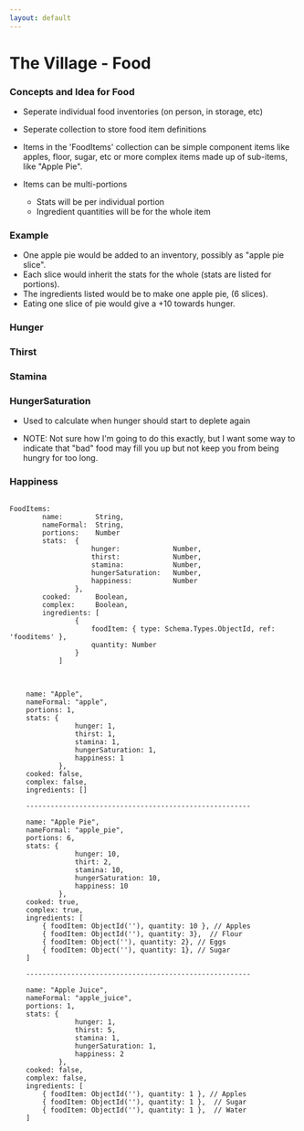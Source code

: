 ```yaml
---
layout: default
---
```


# The Village - Food


### Concepts and Idea for Food

* Seperate individual food inventories (on person, in storage, etc)
* Seperate collection to store food item definitions

* Items in the 'FoodItems' collection can be simple component items like apples, floor, sugar, etc or more complex items made up of sub-items, like "Apple Pie".

* Items can be multi-portions
	* Stats will be per individual portion
	* Ingredient quantities will be for the whole item

### Example

* One apple pie would be added to an inventory, possibly as "apple pie slice".  
* Each slice would inherit the stats for the whole (stats are listed for portions).  
* The ingredients listed would be to make one apple pie, (6 slices).
* Eating one slice of pie would give a +10 towards hunger.


### Hunger


### Thirst

### Stamina

### HungerSaturation

* Used to calculate when hunger should start to deplete again

* NOTE:  Not sure how I'm going to do this exactly, but I want some way to indicate that "bad" food may fill you up but not keep you from being hungry for too long.


### Happiness 

<pre>
<code>
FoodItems:
		name:        String,
		nameFormal:  String,
		portions:    Number
		stats:  {
					hunger: 			Number,
					thirst:				Number,
					stamina: 			Number,
					hungerSaturation: 	Number,
					happiness: 			Number	
				},
		cooked:      Boolean,
		complex:     Boolean,
		ingredients: [
				{
					foodItem: { type: Schema.Types.ObjectId, ref: 'fooditems' },
					quantity: Number
				}
			]
</code>
</pre>

<pre>
<code>
	name: "Apple",
	nameFormal: "apple",
	portions: 1,
	stats: {
				hunger: 1,
				thirst: 1,
				stamina: 1,
				hungerSaturation: 1,
				happiness: 1
			},
	cooked: false,
	complex: false,
	ingredients: []
	
	-------------------------------------------------------

	name: "Apple Pie",
	nameFormal: "apple_pie",
	portions: 6,
	stats: {
				hunger: 10,
				thirt: 2,
				stamina: 10,
				hungerSaturation: 10,
				happiness: 10
			},
	cooked: true,
	complex: true,
	ingredients: [
		{ foodItem: ObjectId(''), quantity: 10 }, // Apples
		{ foodItem: ObjectId(''), quantity: 3},  // Flour
		{ foodItem: Object(''), quantity: 2}, // Eggs
		{ foodItem: Object(''), quantity: 1}, // Sugar
	]

	-------------------------------------------------------

	name: "Apple Juice",
	nameFormal: "apple_juice",
	portions: 1,
	stats: {
				hunger: 1,
				thirst: 5,
				stamina: 1,
				hungerSaturation: 1,
				happiness: 2
			},
	cooked: false,
	complex: false,
	ingredients: [
		{ foodItem: ObjectId(''), quantity: 1 }, // Apples
		{ foodItem: ObjectId(''), quantity: 1 },  // Sugar
		{ foodItem: ObjectId(''), quantity: 1 },  // Water
	]
</code>
</pre>